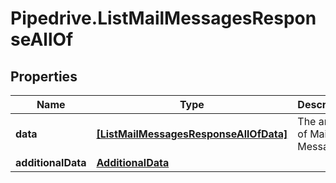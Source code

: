 # Pipedrive.ListMailMessagesResponseAllOf

## Properties

Name | Type | Description | Notes
------------ | ------------- | ------------- | -------------
**data** | [**[ListMailMessagesResponseAllOfData]**](ListMailMessagesResponseAllOfData.md) | The array of Mail Messages | [optional] 
**additionalData** | [**AdditionalData**](AdditionalData.md) |  | [optional] 


